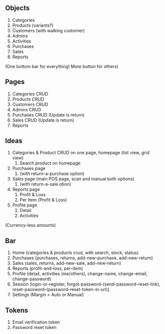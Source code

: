 ## Objects

1. Categories
2. Products (variants?)
3. Customers (with walking customer)
4. Admins 
5. Activities
6. Purchases
7. Sales
8. Reports

(One bottom bar for everything! More button for others)

## Pages

1. Categories CRUD
2. Products CRUD
3. Customers CRUD
4. Admins CRUD
5. Purchases CRUD (Update is return)
6. Sales CRUD (Update is return)
7. Reports

## Ideas

1. Categories & Product CRUD on one page, homepage (list view, grid view)
   1. Search product on homepage
2. Purchases page
   1. (with return-a-purchase option)
3. Sales page (main POS page, scan and manual both options)
   1. (with return-a-sale otion)
4. Reports page
   1. Profit & Loss
   2. Per Item (Profit & Loss)
5. Profile page
   1. Detail
   2. Activities

(Currency-less amounts)

## Bar

1. Home (categories & products crud, with search, stock, status)
2. Purchases (purchases, returns, add-new-purchase, add-new-return)
3. Sales (sales, returns, add-new-sale, add-new-return)
4. Reports (profit-and-loss, per-item)
5. Profile (detail, activities (me/others), change-name, change-email, change-password)
6. Session (login-or-register, forgot-password-(send-password-reset-link), reset-password-(password-reset-token-in-url)).
7. Settings (Margin > Auto or Manual)

## Tokens

1. Email verification token
2. Password reset token